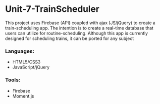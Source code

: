 # Unit-7-TrainScheduler
This project uses Firebase (API) coupled with ajax (JS/jQuery) to create a train-scheduling app. The intention is to create a real-time database that users can utilize for routine-scheduling. Although this app is currently designed for scheduling trains, it can be ported for any subject

### Languages: 
* HTML5/CSS3 
* JavaScript/jQuery

### Tools: 
* Firebase
* Moment.js
